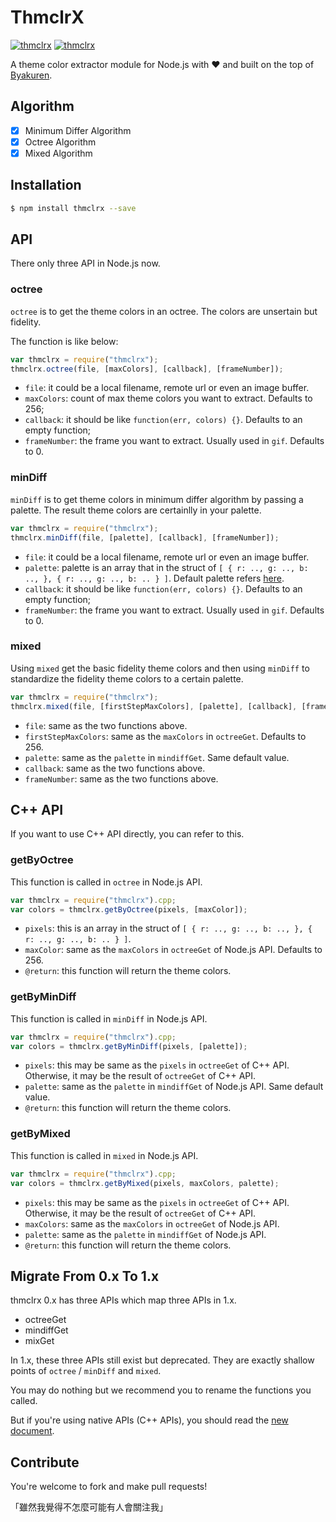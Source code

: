 # ThmclrX

[![thmclrx](http://img.shields.io/npm/v/thmclrx.svg)](https://www.npmjs.org/package/thmclrx)
[![thmclrx](http://img.shields.io/npm/dm/thmclrx.svg)](https://www.npmjs.org/package/thmclrx)

A theme color extractor module for Node.js with ❤ and built on the top of [Byakuren](https://github.com/XadillaX/byakuren).

## Algorithm

- [x] Minimum Differ Algorithm
- [x] Octree Algorithm
- [x] Mixed Algorithm

## Installation

```sh
$ npm install thmclrx --save
```

## API

There only three API in Node.js now.

### octree

`octree` is to get the theme colors in an octree. The colors are unsertain but fidelity.

The function is like below:

```javascript
var thmclrx = require("thmclrx");
thmclrx.octree(file, [maxColors], [callback], [frameNumber]);
```

+ `file`: it could be a local filename, remote url or even an image buffer.
+ `maxColors`: count of max theme colors you want to extract. Defaults to 256;
+ `callback`: it should be like `function(err, colors) {}`. Defaults to an empty function;
+ `frameNumber`: the frame you want to extract. Usually used in `gif`. Defaults to 0.

### minDiff

`minDiff` is to get theme colors in minimum differ algorithm by passing a palette. The result theme colors are certainlly in your palette.

```javascript
var thmclrx = require("thmclrx");
thmclrx.minDiff(file, [palette], [callback], [frameNumber]);
```

+ `file`: it could be a local filename, remote url or even an image buffer.
+ `palette`: palette is an array that in the struct of `[ { r: .., g: .., b: .., }, { r: .., g: .., b: .. } ]`. Default palette refers [here](https://github.com/XadillaX/thmclrx/blob/master/lib/default_palette.js).
+ `callback`: it should be like `function(err, colors) {}`. Defaults to an empty function;
+ `frameNumber`: the frame you want to extract. Usually used in `gif`. Defaults to 0.

### mixed

Using `mixed` get the basic fidelity theme colors and then using `minDiff` to standardize the fidelity theme colors to a certain palette.

```javascript
var thmclrx = require("thmclrx");
thmclrx.mixed(file, [firstStepMaxColors], [palette], [callback], [frameNumber]);
```

+ `file`: same as the two functions above.
+ `firstStepMaxColors`: same as the `maxColors` in `octreeGet`. Defaults to 256.
+ `palette`: same as the `palette` in `mindiffGet`. Same default value.
+ `callback`: same as the two functions above.
+ `frameNumber`: same as the two functions above.

## C++ API

If you want to use C++ API directly, you can refer to this.

### getByOctree

This function is called in `octree` in Node.js API.

```javascript
var thmclrx = require("thmclrx").cpp;
var colors = thmclrx.getByOctree(pixels, [maxColor]);
```

+ `pixels`: this is an array in the struct of `[ { r: .., g: .., b: .., }, { r: .., g: .., b: .. } ]`.
+ `maxColor`: same as the `maxColors` in `octreeGet` of Node.js API. Defaults to 256.
+ `@return`: this function will return the theme colors.

### getByMinDiff

This function is called in `minDiff` in Node.js API.

```javascript
var thmclrx = require("thmclrx").cpp;
var colors = thmclrx.getByMinDiff(pixels, [palette]);
```

+ `pixels`: this may be same as the `pixels` in `octreeGet` of C++ API. Otherwise, it may be the result of `octreeGet` of C++ API.
+ `palette`: same as the `palette` in `mindiffGet` of Node.js API. Same default value.
+ `@return`: this function will return the theme colors.

### getByMixed

This function is called in `mixed` in Node.js API.

```javascript
var thmclrx = require("thmclrx").cpp;
var colors = thmclrx.getByMixed(pixels, maxColors, palette);
```

+ `pixels`: this may be same as the `pixels` in `octreeGet` of C++ API. Otherwise, it may be the result of `octreeGet` of C++ API.
+ `maxColors`: same as the `maxColors` in `octreeGet` of Node.js API.
+ `palette`: same as the `palette` in `mindiffGet` of Node.js API.
+ `@return`: this function will return the theme colors.

## Migrate From 0.x To 1.x

thmclrx 0.x has three APIs which map three APIs in 1.x.

+ octreeGet
+ mindiffGet
+ mixGet

In 1.x, these three APIs still exist but deprecated. They are exactly shallow points of `octree` / `minDiff` and `mixed`.

You may do nothing but we recommend you to rename the functions you called.

But if you're using native APIs (C++ APIs), you should read the [new document](#c-api).

## Contribute

You're welcome to fork and make pull requests!

「雖然我覺得不怎麼可能有人會關注我」
